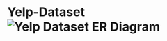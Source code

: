 # Yelp-Dataset![Yelp Dataset ER Diagram](https://user-images.githubusercontent.com/105062180/167431898-5e034ff4-8a46-45b9-bd86-bf0469a31e43.png)

